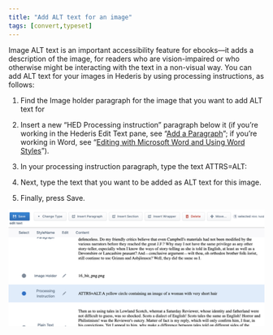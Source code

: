 ```yaml
---
title: "Add ALT text for an image"
tags: [convert,typeset]
---
```

 
<html><body><section data-type="appendix" class="hsecappendix" data-hederis-type="hsecappendix" id="image-alt-text" data-pi-attrs="id: image-alt-text; data-tags: convert,typeset;" role="doc-appendix" data-tags="convert,typeset" data-author-name=" " data-book-title=" " title="Add ALT text for an image"><p class="hblkp" data-hederis-type="hblkp" id="phFWoeor7">Image ALT text is an important accessibility feature for ebooks&#8212;it adds a description of the image, for readers who are vision-impaired or who otherwise might be interacting with the text in a non-visual way. You can add ALT text for your images in Hederis by using processing instructions, as follows:</p><ol class="hwprnumlist" data-hederis-type="hwprnumlist" id="p5JvT6vRp"><li class="hblkoli" data-hederis-type="hblkoli" id="liIo873fB8"><p class="hblkoli" data-hederis-type="hblklip" id="ptVQXlWga">Find the Image holder paragraph for the image that you want to add ALT text for</p></li><li class="hblkoli" data-hederis-type="hblkoli" id="li01EGAppR"><p class="hblkoli" data-hederis-type="hblklip" id="pTCF3cHMD">Insert a new &#8220;HED Processing instruction&#8221; paragraph below it (if you&#8217;re working in the Hederis Edit Text pane, see &#8220;<a href="{% link _docs/add-a-paragraph.md %}" class="hspana" data-hederis-type="hspana" id="pELvDD0bi">Add a Paragraph</a>&#8221;; if you&#8217;re working in Word, see &#8220;<a href="{% link _docs/fine-tune-styles.md %}" class="hspana" data-hederis-type="hspana" id="puiyos0SM">Editing with Microsoft Word and Using Word Styles</a>&#8221;).</p></li><li class="hblkoli" data-hederis-type="hblkoli" id="lifI9RcuAM"><p class="hblkoli" data-hederis-type="hblklip" id="pdwNF5mGs">In your processing instruction paragraph, type the text ATTRS=ALT:</p></li><li class="hblkoli" data-hederis-type="hblkoli" id="likZLDwNFe"><p class="hblkoli" data-hederis-type="hblklip" id="pSxb9nK8L">Next, type the text that you want to be added as ALT text for this image.</p></li><li class="hblkoli" data-hederis-type="hblkoli" id="li7GKe7rBF"><p class="hblkoli" data-hederis-type="hblklip" id="pS3bhzR4g">Finally, press Save.</p></li></ol><img data-hederis-type="hblkimg" class="hblkimg" id="pxu1vKTiW" src="/images/imagealt.png" data-img-src="/images/imagealt.png"/></section></body></html>
